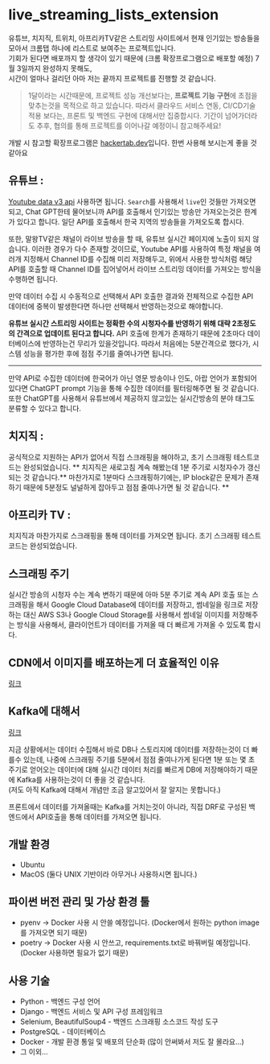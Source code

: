 # live_streaming_lists_extension

유튜브, 치지직, 트위치, 아프리카TV같은 스트리밍 사이트에서 현재 인기있는 방송들을 모아서 크롬탭 하나에 리스트로 보여주는 프로젝트입니다.  
기회가 된다면 배포까지 할 생각이 있기 때문에 (크롬 확장프로그램으로 배포할 예정) 7월 3일까지 완성하지 못해도,  
시간이 얼마나 걸리던 아마 저는 끝까지 프로젝트를 진행할 것 같습니다.  

> 1달이라는 시간때문에, 프로젝트 성능 개선보다는,  **프로젝트 기능 구현**에 초점을 맞추는것을 목적으로 하고 있습니다.
> 따라서 클라우드 서비스 연동, CI/CD기술 적용 보다는, 프론트 및 백엔드 구현에 대해서만 집중합시다.
> 기간이 넘어가더라도 추후, 협의를 통해 프로젝트를 이어나갈 예정이니 참고해주세요!

개발 시 참고할 확장프로그램은 [hackertab.dev](https://hackertab.dev/)입니다. 한번 사용해 보시는게 좋을 것 같아요

## 유튜브 :
[Youtube data v3 api](https://developers.google.com/youtube/v3/docs/search/list?hl=ko) 사용하면 됩니다.
`Search`를 사용해서 `live`인 것들만 가져오면 되고, Chat GPT한테 물어보니까 API를 호출해서 인기있는 방송만 가져오는것은 한계가 있다고 합니다.
일단 API를 호출해서 한국 지역의 방송들을 가져오도록 합시다.

또한, 말왕TV같은 채널이 라이브 방송을 할 때, 유튜브 실시간 페이지에 노출이 되지 않습니다.
이러한 경우가 다수 존재할 것이므로, Youtube API를 사용하여 특정 채널을 여러개 지정해서 Channel ID를 수집해 미리 저장해두고, 위에서 사용한 방식처럼 
해당 API를 호출할 때 Channel ID를 집어넣어서 라이브 스트리밍 데이터를 가져오는 방식을 수행하면 됩니다.

만약 데이터 수집 시 수동적으로 선택해서 API 호출한 결과와 전체적으로 수집한 API 데이터에 중복이 발생한다면 하나만 선택해서 반영하는것으로 해야합니다.

**유튜브 실시간 스트리밍 사이트는 정확한 수의 시청자수를 반영하기 위해 대략 2초정도의 간격으로 업데이트 된다고 합니다.**
API 호출에 한계가 존재하기 때문에 2초마다 데이터베이스에 반영하는건 무리가 있을것입니다. 
따라서 처음에는 5분간격으로 했다가, 시스템 성능을 평가한 후에 점점 주기를 줄여나가면 됩니다.

---

만약 API로 수집한 데이터에 한국어가 아닌 영문 방송이나 인도, 아랍 언어가 포함되어 있다면 ChatGPT prompt 기능을 통해 수집한 데이터를 필터링해주면 될 것 같습니다.
또한 ChatGPT를 사용해서 유튜브에서 제공하지 않고있는 실시간방송의 분야 태그도 분류할 수 있다고 합니다.

## 치지직 :
공식적으로 지원하는 API가 없어서 직접 스크래핑을 해야하고, 초기 스크래핑 테스트코드는 완성되었습니다.
** 치지직은 새로고침 계속 해봤는데 1분 주기로 시청자수가 갱신되는 것 같습니다.** 마찬가지로 1분마다 스크래핑하기에는, IP block같은 문제가 존재하기 때문에 5분정도 널널하게 잡아두고 점점 줄여나가면 될 것 같습니다. **

## 아프리카 TV :
치지직과 마찬가지로 스크래핑을 통해 데이터를 가져오면 됩니다. 초기 스크래핑 테스트코드는 완성되었습니다.

## 스크래핑 주기
실시간 방송의 시청자 수는 계속 변하기 때문에 아마 5분 주기로 계속 API 호출 또는 스크래핑을 해서 Google Cloud Database에 데이터를 저장하고, 썸네일을 링크로 저장하는 대신 AWS S3나 Google Cloud Storage를 사용해서 썸네일 이미지를 저장해주는 방식을 사용해서, 클라이언트가 데이터를 가져올 때 더 빠르게 가져올 수 있도록 합시다.

## CDN에서 이미지를 배포하는게 더 효율적인 이유

[링크](https://github.com/Scanf-s/live_streaming_lists/blob/main/whyCDN.md)

## Kafka에 대해서
[링크](https://github.com/Scanf-s/live_streaming_lists/blob/main/what_is_kafka.md)

지금 상황에서는 데이터 수집해서 바로 DB나 스토리지에 데이터를 저장하는것이 더 빠를수 있는데, 나중에 스크래핑 주기를 5분에서 점점 줄여나가게 된다면
1분 또는 몇 초 주기로 얻어오는 데이터에 대해 실시간 데이터 처리를 빠르게 DB에 저장해야하기 때문에 Kafka를 사용하는것이 더 좋을 것 같습니다.  
(저도 아직 Kafka에 대해서 개념만 조금 알고있어서 잘 알지는 못합니다.)

프론트에서 데이터를 가져올때는 Kafka를 거치는것이 아니라, 직접 DRF로 구성된 백엔드에서 API호출을 통해 데이터를 가져오면 됩니다.

## 개발 환경
- Ubuntu
- MacOS
(둘다 UNIX 기반이라 아무거나 사용하시면 됩니다.)

## 파이썬 버전 관리 및 가상 환경 툴
- pyenv -> Docker 사용 시 안쓸 예정입니다. (Docker에서 원하는 python image를 가져오면 되기 때문)
- poetry -> Docker 사용 시 안쓰고, requirements.txt로 바꿔버릴 예정입니다. (Docker 사용하면 필요가 없기 때문)

## 사용 기술
- Python - 백엔드 구성 언어
- Django - 백엔드 서비스 및 API 구성 프레임워크
- Selenium, BeautifulSoup4 - 백엔드 스크래핑 소스코드 작성 도구
- PostgreSQL - 데이터베이스
- Docker - 개발 환경 통일 및 배포의 단순화 (많이 안써봐서 저도 잘 몰라요...)
- 그 이외...
